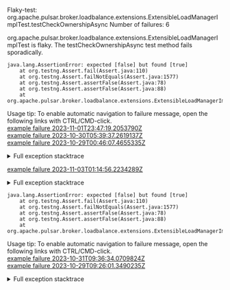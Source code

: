         
Flaky-test: org.apache.pulsar.broker.loadbalance.extensions.ExtensibleLoadManagerImplTest.testCheckOwnershipAsync
Number of failures: 6

org.apache.pulsar.broker.loadbalance.extensions.ExtensibleLoadManagerImplTest is flaky. The testCheckOwnershipAsync test method fails sporadically.

```
java.lang.AssertionError: expected [false] but found [true]
	at org.testng.Assert.fail(Assert.java:110)
	at org.testng.Assert.failNotEquals(Assert.java:1577)
	at org.testng.Assert.assertFalse(Assert.java:78)
	at org.testng.Assert.assertFalse(Assert.java:88)
	at org.apache.pulsar.broker.loadbalance.extensions.ExtensibleLoadManagerImplTest.testCheckOwnershipAsync(ExtensibleLoadManagerImplTest.java:268)
```

Usage tip: To enable automatic navigation to failure message, open the following links with CTRL/CMD-click.  
[example failure 2023-11-01T23:47:19.2053790Z](https://github.com/apache/pulsar/actions/runs/6726225527/job/18282371453#step:11:1248)  
[example failure 2023-10-30T05:39:37.2619137Z](https://github.com/apache/pulsar/actions/runs/6688642113/job/18171194753#step:10:1339)  
[example failure 2023-10-29T00:46:07.4655335Z](https://github.com/apache/pulsar/actions/runs/6680066364/job/18152956093#step:11:1529)  


<details>
<summary>Full exception stacktrace</summary>
<code><pre>
java.lang.AssertionError: expected [false] but found [true]
	at org.testng.Assert.fail(Assert.java:110)
	at org.testng.Assert.failNotEquals(Assert.java:1577)
	at org.testng.Assert.assertFalse(Assert.java:78)
	at org.testng.Assert.assertFalse(Assert.java:88)
	at org.apache.pulsar.broker.loadbalance.extensions.ExtensibleLoadManagerImplTest.testCheckOwnershipAsync(ExtensibleLoadManagerImplTest.java:268)
	at java.base/jdk.internal.reflect.NativeMethodAccessorImpl.invoke0(Native Method)
	at java.base/jdk.internal.reflect.NativeMethodAccessorImpl.invoke(NativeMethodAccessorImpl.java:77)
	at java.base/jdk.internal.reflect.DelegatingMethodAccessorImpl.invoke(DelegatingMethodAccessorImpl.java:43)
	at java.base/java.lang.reflect.Method.invoke(Method.java:568)
	at org.testng.internal.invokers.MethodInvocationHelper.invokeMethod(MethodInvocationHelper.java:139)
	at org.testng.internal.invokers.InvokeMethodRunnable.runOne(InvokeMethodRunnable.java:47)
	at org.testng.internal.invokers.InvokeMethodRunnable.call(InvokeMethodRunnable.java:76)
	at org.testng.internal.invokers.InvokeMethodRunnable.call(InvokeMethodRunnable.java:11)
	at java.base/java.util.concurrent.FutureTask.run(FutureTask.java:264)
	at java.base/java.util.concurrent.ThreadPoolExecutor.runWorker(ThreadPoolExecutor.java:1136)
	at java.base/java.util.concurrent.ThreadPoolExecutor$Worker.run(ThreadPoolExecutor.java:635)
	at java.base/java.lang.Thread.run(Thread.java:833)

</pre></code>
</details>

[example failure 2023-11-03T01:14:56.2234289Z](https://github.com/apache/pulsar/actions/runs/6739772392/job/18322198011#step:11:1528)  


<details>
<summary>Full exception stacktrace</summary>
<code><pre>
java.lang.AssertionError: expected [false] but found [true]
	at org.testng.Assert.fail(Assert.java:110)
	at org.testng.Assert.failNotEquals(Assert.java:1577)
	at org.testng.Assert.assertFalse(Assert.java:78)
	at org.testng.Assert.assertFalse(Assert.java:88)
	at org.apache.pulsar.broker.loadbalance.extensions.ExtensibleLoadManagerImplTest.testCheckOwnershipAsync(ExtensibleLoadManagerImplTest.java:268)
	at java.base/jdk.internal.reflect.NativeMethodAccessorImpl.invoke0(Native Method)
	at java.base/jdk.internal.reflect.NativeMethodAccessorImpl.invoke(NativeMethodAccessorImpl.java:77)
	at java.base/jdk.internal.reflect.DelegatingMethodAccessorImpl.invoke(DelegatingMethodAccessorImpl.java:43)
	at java.base/java.lang.reflect.Method.invoke(Method.java:568)
	at org.testng.internal.invokers.MethodInvocationHelper.invokeMethod(MethodInvocationHelper.java:139)
	at org.testng.internal.invokers.InvokeMethodRunnable.runOne(InvokeMethodRunnable.java:47)
	at org.testng.internal.invokers.InvokeMethodRunnable.call(InvokeMethodRunnable.java:76)
	at org.testng.internal.invokers.InvokeMethodRunnable.call(InvokeMethodRunnable.java:11)
	at java.base/java.util.concurrent.FutureTask.run(FutureTask.java:264)
	at java.base/java.util.concurrent.ThreadPoolExecutor.runWorker(ThreadPoolExecutor.java:1136)
	at java.base/java.util.concurrent.ThreadPoolExecutor$Worker.run(ThreadPoolExecutor.java:635)
	at java.base/java.lang.Thread.run(Thread.java:840)

</pre></code>
</details>

```
java.lang.AssertionError: expected [false] but found [true]
	at org.testng.Assert.fail(Assert.java:110)
	at org.testng.Assert.failNotEquals(Assert.java:1577)
	at org.testng.Assert.assertFalse(Assert.java:78)
	at org.testng.Assert.assertFalse(Assert.java:88)
	at org.apache.pulsar.broker.loadbalance.extensions.ExtensibleLoadManagerImplTest.testCheckOwnershipAsync(ExtensibleLoadManagerImplTest.java:267)
```

Usage tip: To enable automatic navigation to failure message, open the following links with CTRL/CMD-click.  
[example failure 2023-10-31T09:36:34.0709824Z](https://github.com/apache/pulsar/actions/runs/6704306653/job/18217072355#step:10:1417)  
[example failure 2023-10-29T09:26:01.3490235Z](https://github.com/apache/pulsar/actions/runs/6682361718/job/18157652644#step:10:1243)  


<details>
<summary>Full exception stacktrace</summary>
<code><pre>
java.lang.AssertionError: expected [false] but found [true]
	at org.testng.Assert.fail(Assert.java:110)
	at org.testng.Assert.failNotEquals(Assert.java:1577)
	at org.testng.Assert.assertFalse(Assert.java:78)
	at org.testng.Assert.assertFalse(Assert.java:88)
	at org.apache.pulsar.broker.loadbalance.extensions.ExtensibleLoadManagerImplTest.testCheckOwnershipAsync(ExtensibleLoadManagerImplTest.java:267)
	at java.base/jdk.internal.reflect.NativeMethodAccessorImpl.invoke0(Native Method)
	at java.base/jdk.internal.reflect.NativeMethodAccessorImpl.invoke(NativeMethodAccessorImpl.java:77)
	at java.base/jdk.internal.reflect.DelegatingMethodAccessorImpl.invoke(DelegatingMethodAccessorImpl.java:43)
	at java.base/java.lang.reflect.Method.invoke(Method.java:568)
	at org.testng.internal.invokers.MethodInvocationHelper.invokeMethod(MethodInvocationHelper.java:139)
	at org.testng.internal.invokers.InvokeMethodRunnable.runOne(InvokeMethodRunnable.java:47)
	at org.testng.internal.invokers.InvokeMethodRunnable.call(InvokeMethodRunnable.java:76)
	at org.testng.internal.invokers.InvokeMethodRunnable.call(InvokeMethodRunnable.java:11)
	at java.base/java.util.concurrent.FutureTask.run(FutureTask.java:264)
	at java.base/java.util.concurrent.ThreadPoolExecutor.runWorker(ThreadPoolExecutor.java:1136)
	at java.base/java.util.concurrent.ThreadPoolExecutor$Worker.run(ThreadPoolExecutor.java:635)
	at java.base/java.lang.Thread.run(Thread.java:833)

</pre></code>
</details>

